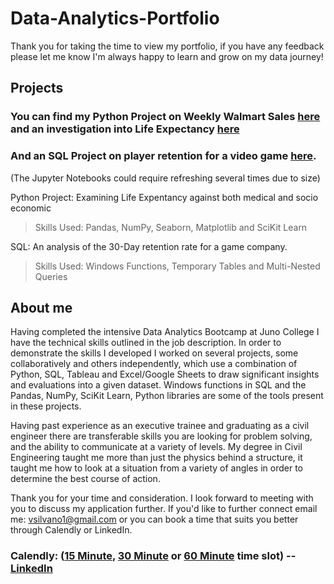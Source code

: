 # Data-Analytics-Portfolio

Thank you for taking the time to view my portfolio, if you have any feedback please let me know I'm always happy to learn and grow on my data journey!

## Projects

### You can find my Python Project on Weekly Walmart Sales [here](https://github.com/VictorSilvano/Data-Analytics-Portfolio/blob/main/Python-Projects/Walmart-Sales-Prediction-Analysis/V_Silvano_Walmart_Sales_Prediction_Model.ipynb) and an investigation into Life Expectancy [here](https://github.com/VictorSilvano/Data-Analytics-Portfolio/blob/main/Python-Projects/Life-Expectancy-Analysis/VSilvano_Python_Project.ipynb)

### And an SQL Project on player retention for a video game  [here](https://github.com/VictorSilvano/Data-Analytics-Portfolio/tree/main/SQL-Project).
(The Jupyter Notebooks could require refreshing several times due to size)

Python Project: Examining Life Expentancy against both medical and socio economic
   > Skills Used: Pandas, NumPy, Seaborn, Matplotlib and SciKit Learn

SQL: An analysis of the 30-Day retention rate for a game company. 
   > Skills Used: Windows Functions, Temporary Tables and Multi-Nested Queries

## About me

Having completed the intensive Data Analytics Bootcamp at Juno College I have the technical skills outlined in the job description. In order to demonstrate the skills I developed I worked on several projects, some collaboratively and others independently, which use a combination of Python, SQL, Tableau and Excel/Google Sheets to draw significant insights and evaluations into a given dataset. Windows functions in SQL and the Pandas, NumPy, SciKit Learn, Python libraries are some of the tools present in these projects.

Having past experience as an executive trainee and graduating as a civil engineer there are transferable skills you are looking for problem solving, and the ability to communicate at a variety of levels. My degree in Civil Engineering taught me more than just the physics behind a structure, it taught me how to look at a situation from a variety of angles in order to determine the best course of action. 


Thank you for your time and consideration. I look forward to meeting with you to discuss my application further. If you'd like to further connect email me: vsilvano1@gmail.com or you can book a time that suits you better through Calendly or LinkedIn.

### Calendly: ([15 Minute](https://calendly.com/victorsilvano/15min), [30 Minute](https://calendly.com/victorsilvano/30min) or [60 Minute](https://calendly.com/victorsilvano/60min) time slot) -- [LinkedIn](https://www.linkedin.com/in/victor-silvano-25227a8b/)
